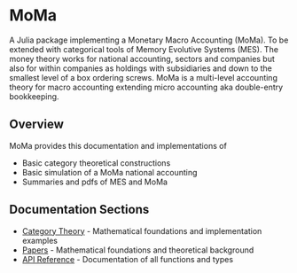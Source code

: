 # MoMa

A Julia package implementing a Monetary Macro Accounting (MoMa).
To be extended with categorical tools of Memory Evolutive Systems (MES).
The money theory works for national accounting, sectors and companies
but also for within companies as holdings with subsidiaries
and down to the smallest level of a box ordering screws.
MoMa is a multi-level accounting theory for macro accounting 
extending micro accounting aka double-entry bookkeeping.

## Overview

MoMa provides this documentation and implementations of

- Basic category theoretical constructions
- Basic simulation of a MoMa national accounting
- Summaries and pdfs of MES and MoMa

## Documentation Sections

- [Category Theory](category_theory.md) - Mathematical foundations and implementation examples
- [Papers](papers.md) - Mathematical foundations and theoretical background
- [API Reference](api.md) - Documentation of all functions and types 
